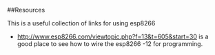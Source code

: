 ##Resources

This is a useful collection of links for using esp8266

 - http://www.esp8266.com/viewtopic.php?f=13&t=605&start=30 is a good place to see how to wire the esp8266 -12 for programming.
